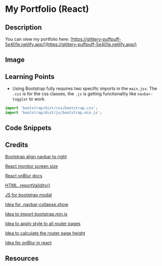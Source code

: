 # My Portfolio (React)

## Description



You can view my portfolio here: [https://glittery-puffpuff-5e401e.netlify.app/](https://glittery-puffpuff-5e401e.netlify.app/)

## Image



## Learning Points

* Using Bootstrap fully requires two specific imports in the `main.jsx`. The `.css` is for the css classes, the `.js` is getting functionality like `navbar-toggler` to work.
```js
import 'bootstrap/dist/css/bootstrap.css';
import 'bootstrap/dist/js/bootstrap.min.js';
```

## Code Snippets


## Credits 

[Bootstrap align navbar to right](https://www.studytonight.com/bootstrap/how-to-align-bootstrap-5-navbar-items-to-the-right)

[React monitor screen size](https://stackoverflow.com/a/44481429)

[React onBlur docs](https://legacy.reactjs.org/docs/events.html)

[HTML .reportValidity()](https://stackoverflow.com/a/7562439)

[JS for bootstrap modal](https://getbootstrap.com/docs/5.3/components/modal/#via-javascript)

[Idea for .navbar-collapse.show](https://stackoverflow.com/a/42401686)

[Idea to import bootstrap.min.js](https://stackoverflow.com/a/55890504)

[Idea to apply style to all router pages](https://stackoverflow.com/a/47898141)

[Idea to calculate the router page height](https://stackoverflow.com/q/47623772)

[Idea for onBlur in react](https://stackoverflow.com/a/30619329)

## Resources
